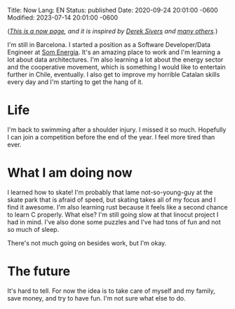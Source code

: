 Title: Now
Lang: EN
Status: published
Date: 2020-09-24 20:01:00 -0600
Modified: 2023-07-14 20:01:00 -0600

(_[This is a now page](https://nownownow.com/about), and it is inspired by [Derek Sivers](https://sivers.org/now3) and [many others](https://nownownow.com/)._)

<!-- july 2023 -->

I'm still in Barcelona. I started a position as a Software Developer/Data Engineer at [Som Energia](https://somenergia.coop). It's an amazing place to work and I'm learning a lot about data architectures. I'm also learning a lot about the energy sector and the cooperative movement, which is something I would like to entertain further in Chile, eventually. I also get to improve my horrible Catalan skills every day and I'm starting to get the hang of it.

# Life

I'm back to swimming after a shoulder injury. I missed it so much. Hopefully I can join a competition before the end of the year. I feel more tired than ever.

# What I am doing now

I learned how to skate! I'm probably that lame not-so-young-guy at the skate park that is afraid of speed, but skating takes all of my focus and I find it awesome. I'm also learning rust because it feels like a second chance to learn C properly. What else? I'm still going slow at that linocut project I had in mind. I've also done some puzzles and I've had tons of fun and not so much of sleep.

There's not much going on besides work, but I'm okay.

# The future

It's hard to tell. For now the idea is to take care of myself and my family, save money, and try to have fun. I'm not sure what else to do.
